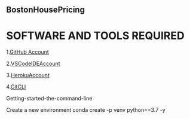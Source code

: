 ## BostonHousePricing
# SOFTWARE AND TOOLS REQUIRED

1.[GitHub Account](https://github.com)

2.[VSCodeIDEAccount](https://code.visualstudio.com/)

3.[HerokuAccount](https://heroku.com)

4.[GitCLI](https://git-scm.com/book/en/v2/)

Getting-started-the-command-line

Create a new environment
conda create -p venv python==3.7 -y